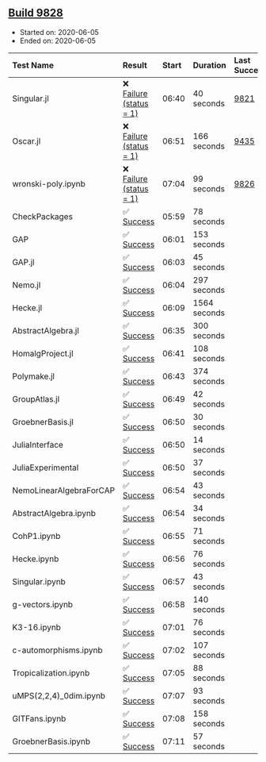 ## [Build 9828](https://oscarci.mathematik.uni-kl.de/job/oscar/9828/)

* Started on: 2020-06-05
* Ended on: 2020-06-05

| Test Name    | Result | Start | Duration | Last Success | First Failure |
|:-------------|:-------|:------|:---------|:-------------|:--------------|
| Singular.jl | ❌ [Failure (status = 1)](https://oscarci.mathematik.uni-kl.de/job/oscar/9828/artifact/logs/build-9828/Singular.jl.log) | 06:40 | 40 seconds | [9821](https://oscarci.mathematik.uni-kl.de/job/oscar/9821/) | [9822](https://oscarci.mathematik.uni-kl.de/job/oscar/9822/) |
| Oscar.jl | ❌ [Failure (status = 1)](https://oscarci.mathematik.uni-kl.de/job/oscar/9828/artifact/logs/build-9828/Oscar.jl.log) | 06:51 | 166 seconds | [9435](https://oscarci.mathematik.uni-kl.de/job/oscar/9435/) | [9436](https://oscarci.mathematik.uni-kl.de/job/oscar/9436/) |
| wronski-poly.ipynb | ❌ [Failure (status = 1)](https://oscarci.mathematik.uni-kl.de/job/oscar/9828/artifact/logs/build-9828/wronski-poly.ipynb.log) | 07:04 | 99 seconds | [9826](https://oscarci.mathematik.uni-kl.de/job/oscar/9826/) | [9827](https://oscarci.mathematik.uni-kl.de/job/oscar/9827/) |
| CheckPackages | ✅ [Success](https://oscarci.mathematik.uni-kl.de/job/oscar/9828/artifact/logs/build-9828/CheckPackages.log) | 05:59 | 78 seconds |  |  |
| GAP | ✅ [Success](https://oscarci.mathematik.uni-kl.de/job/oscar/9828/artifact/logs/build-9828/GAP.log) | 06:01 | 153 seconds |  |  |
| GAP.jl | ✅ [Success](https://oscarci.mathematik.uni-kl.de/job/oscar/9828/artifact/logs/build-9828/GAP.jl.log) | 06:03 | 45 seconds |  |  |
| Nemo.jl | ✅ [Success](https://oscarci.mathematik.uni-kl.de/job/oscar/9828/artifact/logs/build-9828/Nemo.jl.log) | 06:04 | 297 seconds |  |  |
| Hecke.jl | ✅ [Success](https://oscarci.mathematik.uni-kl.de/job/oscar/9828/artifact/logs/build-9828/Hecke.jl.log) | 06:09 | 1564 seconds |  |  |
| AbstractAlgebra.jl | ✅ [Success](https://oscarci.mathematik.uni-kl.de/job/oscar/9828/artifact/logs/build-9828/AbstractAlgebra.jl.log) | 06:35 | 300 seconds |  |  |
| HomalgProject.jl | ✅ [Success](https://oscarci.mathematik.uni-kl.de/job/oscar/9828/artifact/logs/build-9828/HomalgProject.jl.log) | 06:41 | 108 seconds |  |  |
| Polymake.jl | ✅ [Success](https://oscarci.mathematik.uni-kl.de/job/oscar/9828/artifact/logs/build-9828/Polymake.jl.log) | 06:43 | 374 seconds |  |  |
| GroupAtlas.jl | ✅ [Success](https://oscarci.mathematik.uni-kl.de/job/oscar/9828/artifact/logs/build-9828/GroupAtlas.jl.log) | 06:49 | 42 seconds |  |  |
| GroebnerBasis.jl | ✅ [Success](https://oscarci.mathematik.uni-kl.de/job/oscar/9828/artifact/logs/build-9828/GroebnerBasis.jl.log) | 06:50 | 30 seconds |  |  |
| JuliaInterface | ✅ [Success](https://oscarci.mathematik.uni-kl.de/job/oscar/9828/artifact/logs/build-9828/JuliaInterface.log) | 06:50 | 14 seconds |  |  |
| JuliaExperimental | ✅ [Success](https://oscarci.mathematik.uni-kl.de/job/oscar/9828/artifact/logs/build-9828/JuliaExperimental.log) | 06:50 | 37 seconds |  |  |
| NemoLinearAlgebraForCAP | ✅ [Success](https://oscarci.mathematik.uni-kl.de/job/oscar/9828/artifact/logs/build-9828/NemoLinearAlgebraForCAP.log) | 06:54 | 43 seconds |  |  |
| AbstractAlgebra.ipynb | ✅ [Success](https://oscarci.mathematik.uni-kl.de/job/oscar/9828/artifact/logs/build-9828/AbstractAlgebra.ipynb.log) | 06:54 | 34 seconds |  |  |
| CohP1.ipynb | ✅ [Success](https://oscarci.mathematik.uni-kl.de/job/oscar/9828/artifact/logs/build-9828/CohP1.ipynb.log) | 06:55 | 71 seconds |  |  |
| Hecke.ipynb | ✅ [Success](https://oscarci.mathematik.uni-kl.de/job/oscar/9828/artifact/logs/build-9828/Hecke.ipynb.log) | 06:56 | 76 seconds |  |  |
| Singular.ipynb | ✅ [Success](https://oscarci.mathematik.uni-kl.de/job/oscar/9828/artifact/logs/build-9828/Singular.ipynb.log) | 06:57 | 43 seconds |  |  |
| g-vectors.ipynb | ✅ [Success](https://oscarci.mathematik.uni-kl.de/job/oscar/9828/artifact/logs/build-9828/g-vectors.ipynb.log) | 06:58 | 140 seconds |  |  |
| K3-16.ipynb | ✅ [Success](https://oscarci.mathematik.uni-kl.de/job/oscar/9828/artifact/logs/build-9828/K3-16.ipynb.log) | 07:01 | 76 seconds |  |  |
| c-automorphisms.ipynb | ✅ [Success](https://oscarci.mathematik.uni-kl.de/job/oscar/9828/artifact/logs/build-9828/c-automorphisms.ipynb.log) | 07:02 | 107 seconds |  |  |
| Tropicalization.ipynb | ✅ [Success](https://oscarci.mathematik.uni-kl.de/job/oscar/9828/artifact/logs/build-9828/Tropicalization.ipynb.log) | 07:05 | 88 seconds |  |  |
| uMPS(2,2,4)_0dim.ipynb | ✅ [Success](https://oscarci.mathematik.uni-kl.de/job/oscar/9828/artifact/logs/build-9828/uMPS-2-2-4-_0dim.ipynb.log) | 07:07 | 93 seconds |  |  |
| GITFans.ipynb | ✅ [Success](https://oscarci.mathematik.uni-kl.de/job/oscar/9828/artifact/logs/build-9828/GITFans.ipynb.log) | 07:08 | 158 seconds |  |  |
| GroebnerBasis.ipynb | ✅ [Success](https://oscarci.mathematik.uni-kl.de/job/oscar/9828/artifact/logs/build-9828/GroebnerBasis.ipynb.log) | 07:11 | 57 seconds |  |  |
